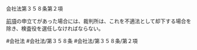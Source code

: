 会社法第３５８条第２項

[前項](会社法＿＿＿＿第３５８条第１項)の申立てがあった場合には、裁判所は、これを不適法として却下する場合を除き、検査役を選任しなければならない。

#会社法
#会社法/第３５８条
#会社法/第３５８条/第２項
